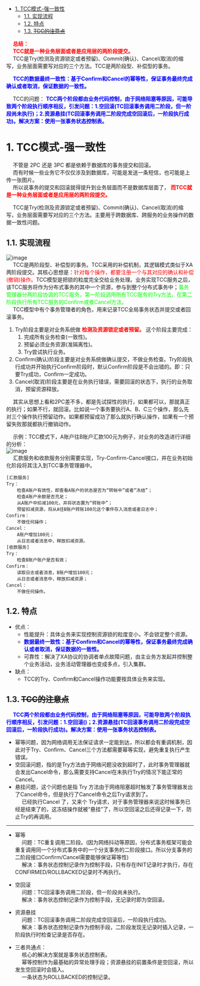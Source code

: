 
<!-- TOC -->

- [1. TCC模式-强一致性](#1-tcc模式-强一致性)
    - [1.1. 实现流程](#11-实现流程)
    - [1.2. 特点](#12-特点)
    - [1.3. ~~TCC的注意点~~](#13-tcc的注意点)

<!-- /TOC -->

&emsp; **<font color = "red">总结：</font>**  
&emsp; **<font color = "red">TCC就是一种业务层面或者是应用层的两阶段提交。</font>**  
&emsp; TCC是Try(检测及资源锁定或者预留)、Commit(确认)、Cancel(取消)的缩写，业务层面需要写对应的三个方法。TCC是两阶段型、补偿型的事务。  

&emsp; **<font color = "blue">TCC的数据最终一致性：基于Confirm和Cancel的幂等性，保证事务最终完成确认或者取消，保证数据的一致性。</font>**  

&emsp; TCC的问题： **<font color = "blue">TCC两个阶段都由业务代码控制，由于网络阻塞等原因，可能导致两个阶段执行顺序相反，引发问题：1.空回滚(TC回滚事务调用二阶段，但一阶段尚未执行)；2.资源悬挂(TC回滚事务调用二阶段完成空回滚后，一阶段执行成功)。解决方案：使用一张事务状态控制表。</font>**    

# 1. TCC模式-强一致性 
&emsp; 不管是 2PC 还是 3PC 都是依赖于数据库的事务提交和回滚。  
&emsp; 而有时候一些业务它不仅仅涉及到数据库，可能是发送一条短信，也可能是上传一张图片。  
&emsp; 所以说事务的提交和回滚就得提升到业务层面而不是数据库层面了， **<font color = "red">而TCC就是一种业务层面或者是应用层的两阶段提交。</font>**  

&emsp; TCC是Try(检测及资源锁定或者预留)、Commit(确认)、Cancel(取消)的缩写，业务层面需要写对应的三个方法。主要用于跨数据库、跨服务的业务操作的数据一致性问题。    

## 1.1. 实现流程  
![image](https://gitee.com/wt1814/pic-host/raw/master/images/microService/problems/problem-9.png)  
&emsp; TCC是两阶段型、补偿型的事务。TCC采用的补偿机制，其逻辑模式类似于XA两阶段提交。其核心思想是：<font color = "red">针对每个操作，都要注册一个与其对应的确认和补偿(撤销)操作。</font>TCC模型是把锁的粒度完全交给业务处理。业务实现TCC服务之后，该TCC服务将作为分布式事务的其中一个资源，参与到整个分布式事务中；<font color = "lime">事务管理器分两阶段协调的TCC服务，第一阶段调用所有TCC服务的Try方法，在第二阶段执行所有TCC服务的Confirm或者Cancel方法。</font>  
&emsp; TCC模型中有个事务管理者的角色，用来记录TCC全局事务状态并提交或者回滚事务。  

1. Try阶段主要是对业务系统做 **<font color = "red">检测及资源锁定或者预留。</font>** 这个阶段主要完成：  
    1. 完成所有业务检查(一致性)。  
    2. 预留必须业务资源(准隔离性)。  
    3. Try尝试执行业务。
2. Confirm(确认)阶段主要是对业务系统做确认提交，不做业务检查。Try阶段执行成功并开始执行Confirm阶段时，默认Confirm阶段是不会出错的。即：只要Try成功，Confirm一定成功。  
3. Cancel(取消)阶段主要是在业务执行错误，需要回滚的状态下，执行的业务取消，预留资源释放。  

&emsp; 其实从思想上看和2PC差不多，都是先试探性的执行，如果都可以，那就真正的执行；如果不行，就回滚。比如说一个事务要执行A、B、C三个操作，那么先对三个操作执行预留动作。如果都预留成功了那么就执行确认操作，如果有一个预留失败那就都执行撤销动作。  

&emsp; 示例：TCC模式下，A账户往B账户汇款100元为例子，对业务的改造进行详细的分析：  
![image](https://gitee.com/wt1814/pic-host/raw/master/images/microService/problems/problem-40.png)  
&emsp; 汇款服务和收款服务分别需要实现，Try-Confirm-Cancel接口，并在业务初始化阶段将其注入到TCC事务管理器中。  

```text
[汇款服务]
Try：
    检查A账户有效性，即查看A账户的状态是否为“转帐中”或者“冻结”；
    检查A账户余额是否充足；
    从A账户中扣减100元，并将状态置为“转账中”；
    预留扣减资源，将从A往B账户转账100元这个事件存入消息或者日志中；
Confirm：
    不做任何操作；
Cancel：
    A账户增加100元；
    从日志或者消息中，释放扣减资源。
[收款服务]
Try：
    检查B账户账户是否有效；
Confirm：
    读取日志或者消息，B账户增加100元；
    从日志或者消息中，释放扣减资源；
Cancel：
    不做任何操作。
```

## 1.2. 特点  
* 优点：  
    * 性能提升：具体业务来实现控制资源锁的粒度变小，不会锁定整个资源。  
    * **<font color = "blue">数据最终一致性：基于Confirm和Cancel的幂等性，保证事务最终完成确认或者取消，保证数据的一致性。</font>**  
    * 可靠性：解决了XA协议的协调者单点故障问题，由主业务方发起并控制整个业务活动，业务活动管理器也变成多点，引入集群。  
* 缺点：  
    * TCC的Try、Confirm和Cancel操作功能要按具体业务来实现。  

## 1.3. ~~TCC的注意点~~  
<!-- 
https://blog.csdn.net/xiaozhu0301/article/details/111322711
-->

&emsp; **<font color = "blue">TCC两个阶段都由业务代码控制，由于网络阻塞等原因，可能导致两个阶段执行顺序相反，引发问题：1.空回滚()；2.资源悬挂(TC回滚事务调用二阶段完成空回滚后，一阶段执行成功)。解决方案：使用一张事务状态控制表。</font>**  

* 幂等问题，因为网络调用无法保证请求一定能到达，所以都会有重调机制，因此对于Try、Confirm、Cancel三个方法都需要幂等实现，避免重复执行产生错误。  
* 空回滚问题，指的是Try方法由于网络问题没收到超时了，此时事务管理器就会发出Cancel命令，那么需要支持Cancel在未执行Try的情况下能正常的Cancel。  
* 悬挂问题，这个问题也是指 Try 方法由于网络阻塞超时触发了事务管理器发出了Cancel命令，但是执行了Cancel命令之后Try请求到了。  
&emsp; 已经执行Cancel 了，又来个 Try请求，对于事务管理器来说这时候事务已经是结束了的，这冻结操作就被“悬挂”了，所以空回滚之后还得记录一下，防止Try的再调用。

-----

* 幂等  
&emsp; 问题：TC重复调用二阶段。(因为网络抖动等原因，分布式事务框架可能会重复调用同一个分布式事务中的一个分支事务的二阶段接口。所以分支事务的二阶段接口Confirm/Cancel需要能够保证幂等性)  
&emsp; 解决：事务状态控制记录作为控制手段，只有存在INIT记录时才执行，存在CONFIRMED/ROLLBACKED记录时不再执行。  

* 空回滚  
&emsp; 问题：TC回滚事务调用二阶段，但一阶段尚未执行。  
&emsp; 解决：事务状态控制记录作为控制手段，无记录时即为空回滚。  

* 资源悬挂  
&emsp; 问题：TC回滚事务调用二阶段完成空回滚后，一阶段执行成功。  
&emsp; 解决：事务状态控制记录作为控制手段，二阶段发现无记录时插入记录，一阶段执行时检查记录是否存在。  

* 三者共通点：  
&emsp; 核心的解决方案就是事务状态控制表。  
&emsp; 幂等控制作为最基础的异常处理手段；资源悬挂的前置条件是空回滚，所以发生空回滚时会插入。  
&emsp; 一条状态为ROLLBACKED的控制记录。
